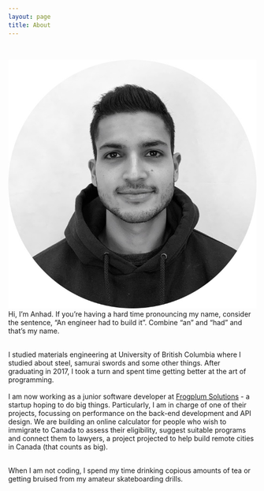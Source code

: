 ```yaml
---
layout: page
title: About
---
```

<br />
<p class="post">

  <img src="/public/anhad_circular_crop.jpg" id = "profile_photo">  

<br />
  Hi, I’m Anhad. If you’re having a hard time pronouncing my name, consider the sentence, “An engineer had to build it”. Combine “an” and “had” and that’s my name. <br /><br />

  I studied materials engineering at University of British Columbia where I studied about steel, samurai swords and some other things. After graduating in 2017, I took a turn and spent time getting better at the art of programming. 
 <br /><br />
  I am now working as a junior software developer at <a href="https://www.frogplum.com/">Frogplum Solutions</a> - a startup hoping to do big things. Particularly, I am in charge of one of their projects, focussing on performance on the back-end development and API design. We are building an online calculator for people who wish to immigrate to Canada to assess their eligibility, suggest suitable programs and connect them to lawyers, a project projected to help build remote cities in Canada (that counts as big).
  <br /><br />

  When I am not coding, I spend my time drinking copious amounts of tea or getting bruised from my amateur skateboarding drills.
</p>
